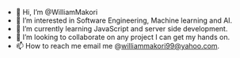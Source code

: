 - 👋 Hi, I’m @WilliamMakori
- 👀 I’m interested in Software Engineering, Machine learning and AI.
- 🌱 I’m currently learning JavaScript and server side development. 
- 💞️ I’m looking to collaborate on any project I can get my hands on. 
- 📫 How to reach me email me @williammakori99@yahoo.com. 

<!---
WilliamMakori/WilliamMakori is a ✨ special ✨ repository because its `README.md` (this file) appears on your GitHub profile.
You can click the Preview link to take a look at your changes.
--->
